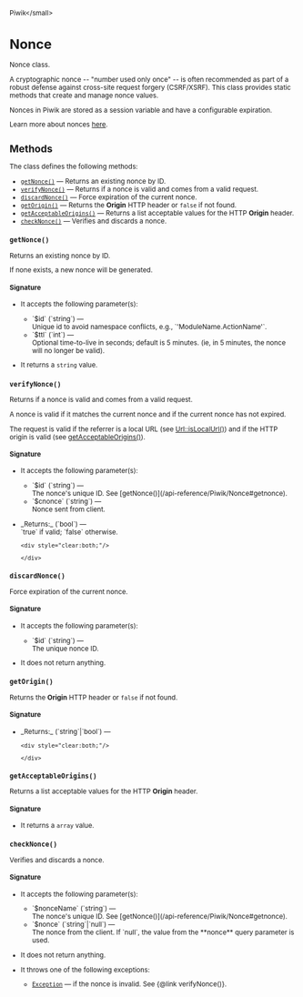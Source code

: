 <small>Piwik\</small>

Nonce
=====

Nonce class.

A cryptographic nonce -- "number used only once" -- is often recommended as
part of a robust defense against cross-site request forgery (CSRF/XSRF). This
class provides static methods that create and manage nonce values.

Nonces in Piwik are stored as a session variable and have a configurable expiration.

Learn more about nonces [here](http://en.wikipedia.org/wiki/Cryptographic_nonce).

Methods
-------

The class defines the following methods:

- [`getNonce()`](#getnonce) &mdash; Returns an existing nonce by ID.
- [`verifyNonce()`](#verifynonce) &mdash; Returns if a nonce is valid and comes from a valid request.
- [`discardNonce()`](#discardnonce) &mdash; Force expiration of the current nonce.
- [`getOrigin()`](#getorigin) &mdash; Returns the **Origin** HTTP header or `false` if not found.
- [`getAcceptableOrigins()`](#getacceptableorigins) &mdash; Returns a list acceptable values for the HTTP **Origin** header.
- [`checkNonce()`](#checknonce) &mdash; Verifies and discards a nonce.

<a name="getnonce" id="getnonce"></a>
<a name="getNonce" id="getNonce"></a>
### `getNonce()` 
Returns an existing nonce by ID.

If none exists, a new nonce will be generated.

#### Signature

-  It accepts the following parameter(s):

   <ul>
   <li>
      <div markdown="1" class="parameter">
      `$id` (`string`) &mdash;

      <div markdown="1" class="param-desc"> Unique id to avoid namespace conflicts, e.g., `'ModuleName.ActionName'`.</div>

      <div style="clear:both;"/>

      </div>
   </li>
   <li>
      <div markdown="1" class="parameter">
      `$ttl` (`int`) &mdash;

      <div markdown="1" class="param-desc"> Optional time-to-live in seconds; default is 5 minutes. (ie, in 5 minutes, the nonce will no longer be valid).</div>

      <div style="clear:both;"/>

      </div>
   </li>
   </ul>
- It returns a `string` value.

<a name="verifynonce" id="verifynonce"></a>
<a name="verifyNonce" id="verifyNonce"></a>
### `verifyNonce()` 
Returns if a nonce is valid and comes from a valid request.

A nonce is valid if it matches the current nonce and if the current nonce
has not expired.

The request is valid if the referrer is a local URL (see [Url::isLocalUrl()](/api-reference/Piwik/Url#islocalurl))
and if the HTTP origin is valid (see [getAcceptableOrigins()](/api-reference/Piwik/Nonce#getacceptableorigins)).

#### Signature

-  It accepts the following parameter(s):

   <ul>
   <li>
      <div markdown="1" class="parameter">
      `$id` (`string`) &mdash;

      <div markdown="1" class="param-desc"> The nonce's unique ID. See [getNonce()](/api-reference/Piwik/Nonce#getnonce).</div>

      <div style="clear:both;"/>

      </div>
   </li>
   <li>
      <div markdown="1" class="parameter">
      `$cnonce` (`string`) &mdash;

      <div markdown="1" class="param-desc"> Nonce sent from client.</div>

      <div style="clear:both;"/>

      </div>
   </li>
   </ul>

<ul>
  <li>
    <div markdown="1" class="parameter">
    _Returns:_  (`bool`) &mdash;
    <div markdown="1" class="param-desc">`true` if valid; `false` otherwise.</div>

    <div style="clear:both;"/>

    </div>
  </li>
</ul>

<a name="discardnonce" id="discardnonce"></a>
<a name="discardNonce" id="discardNonce"></a>
### `discardNonce()` 
Force expiration of the current nonce.

#### Signature

-  It accepts the following parameter(s):

   <ul>
   <li>
      <div markdown="1" class="parameter">
      `$id` (`string`) &mdash;

      <div markdown="1" class="param-desc"> The unique nonce ID.</div>

      <div style="clear:both;"/>

      </div>
   </li>
   </ul>
- It does not return anything.

<a name="getorigin" id="getorigin"></a>
<a name="getOrigin" id="getOrigin"></a>
### `getOrigin()` 
Returns the **Origin** HTTP header or `false` if not found.

#### Signature


<ul>
  <li>
    <div markdown="1" class="parameter">
    _Returns:_  (`string`|`bool`) &mdash;
    <div markdown="1" class="param-desc"></div>

    <div style="clear:both;"/>

    </div>
  </li>
</ul>

<a name="getacceptableorigins" id="getacceptableorigins"></a>
<a name="getAcceptableOrigins" id="getAcceptableOrigins"></a>
### `getAcceptableOrigins()` 
Returns a list acceptable values for the HTTP **Origin** header.

#### Signature

- It returns a `array` value.

<a name="checknonce" id="checknonce"></a>
<a name="checkNonce" id="checkNonce"></a>
### `checkNonce()` 
Verifies and discards a nonce.

#### Signature

-  It accepts the following parameter(s):

   <ul>
   <li>
      <div markdown="1" class="parameter">
      `$nonceName` (`string`) &mdash;

      <div markdown="1" class="param-desc"> The nonce's unique ID. See [getNonce()](/api-reference/Piwik/Nonce#getnonce).</div>

      <div style="clear:both;"/>

      </div>
   </li>
   <li>
      <div markdown="1" class="parameter">
      `$nonce` (`string`|`null`) &mdash;

      <div markdown="1" class="param-desc"> The nonce from the client. If `null`, the value from the **nonce** query parameter is used.</div>

      <div style="clear:both;"/>

      </div>
   </li>
   </ul>
- It does not return anything.
- It throws one of the following exceptions:
    - [`Exception`](http://php.net/class.Exception) &mdash; if the nonce is invalid. See {@link verifyNonce()}.

